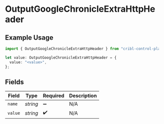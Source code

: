# OutputGoogleChronicleExtraHttpHeader

## Example Usage

```typescript
import { OutputGoogleChronicleExtraHttpHeader } from "cribl-control-plane/models";

let value: OutputGoogleChronicleExtraHttpHeader = {
  value: "<value>",
};
```

## Fields

| Field              | Type               | Required           | Description        |
| ------------------ | ------------------ | ------------------ | ------------------ |
| `name`             | *string*           | :heavy_minus_sign: | N/A                |
| `value`            | *string*           | :heavy_check_mark: | N/A                |